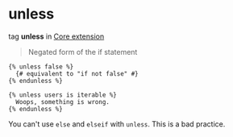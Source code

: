 unless
======

tag **unless** in [Core extension](../Core.md)

> Negated form of the if statement

``` jinja
{% unless false %}
  {# equivalent to "if not false" #}
{% endunless %}

{% unless users is iterable %}
  Woops, something is wrong.
{% endunless %}
```

You can't use `else` and `elseif` with `unless`. This is a bad practice.